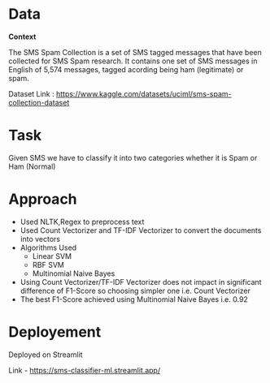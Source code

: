 # Data

**Context**

The SMS Spam Collection is a set of SMS tagged messages that have been collected for SMS Spam research. It contains one set of SMS messages in English of 5,574 messages, tagged acording being ham (legitimate) or spam.

Dataset Link : https://www.kaggle.com/datasets/uciml/sms-spam-collection-dataset

# Task

Given SMS we have to classify it into two categories whether it is Spam or Ham (Normal)

# Approach

- Used NLTK,Regex to preprocess text
- Used Count Vectorizer and TF-IDF Vectorizer to convert the documents into vectors
- Algorithms Used
  - Linear SVM
  - RBF SVM
  - Multinomial Naive Bayes
- Using Count Vectorizer/TF-IDF Vectorizer does not impact in significant difference of F1-Score so choosing simpler one i.e. Count Vectorizer
- The best F1-Score achieved using Multinomial Naive Bayes i.e. 0.92

# Deployement

Deployed on Streamlit

Link - https://sms-classifier-ml.streamlit.app/

